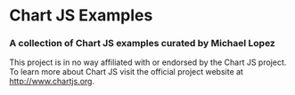 # Chart JS Examples
### A collection of Chart JS examples curated by Michael Lopez

This project is in no way affiliated with or endorsed by the Chart JS project. To learn more about Chart JS visit the official project website at http://www.chartjs.org.
